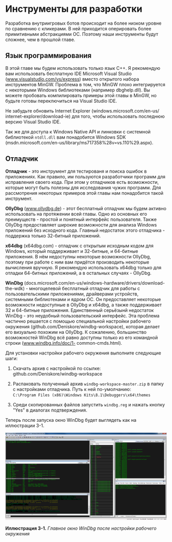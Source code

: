 # Инструменты для разработки

Разработка внутриигровых ботов происходит на более низком уровне по сравнению с кликерами. В ней приходится оперировать более примитивными абстракциями ОС. Поэтому наши инструменты будут сложнее, чем в прошлой главе.

## Язык программирования

В этой главе мы будем использовать только язык C++. Я рекомендую вам использовать бесплатную IDE Microsoft Visual Studio (www.visualstudio.com/vs/express) вместо открытого набора инструментов MinGW. Проблема в том, что MinGW плохо интегрируется с некоторыми Windows библиотеками (например dbghelp.dll). Вы можете пробовать компилировать примеры этой главы в MinGW, но будьте готовы переключиться на Visual Studio IDE.

Не забудьте обновить Internet Explorer (windows.microsoft.com/en-us/
internet-explorer/download-ie) для того, чтобы использовать последнюю версию Visual Studio IDE.

Так же для доступа к Windows Native API и линковки с системной библиотекой `ntdll.dll` вам понадобится Windows SDK (msdn.microsoft.com/en-us/library/ms717358%28v=vs.110%29.aspx).

## Отладчик

**Отладчик** - это инструмент для тестированя и поиска ошибок в приложениях. Как правило, им пользуются разработчики программ для исправления своего кода. При этом у отладчиков есть возможности, которые могут быть полезны для исследования чужих программ. Для рассмотрения некоторых примеров этой главы нам понадобится такой инструмент.

**OllyDbg** (www.ollydbg.de) - этот бесплатный отладчик мы будем активно использовать на протяжении всей главы. Одно из основных его преимуществ - простой и понятный интерфейс пользователя. Также OllyDbg предоставляет широкие возможности для анализа Windows приложений без исходного кода. Главный недостаток этого отладчика - поддержка только 32-битный приложений.

**x64dbg** (x64dbg.com) - отладчик с открытым исходным кодом для Windows, который поддерживает и 32-битные, и 64-битные приложения. В нём недоступны некоторые возможности OllyDbg, поэтому при работе с ним вам придётся производить некоторые вычисления вручную. Я рекомендую использовать x64dbg только для отладки 64-битных приложений, а в остальных случаях - OllyDbg.

**WinDbg** (docs.microsoft.com/en-us/windows-hardware/drivers/download-the-wdk) - многоцелевой бесплатный отладчик для работы с пользовательскими приложениями, драйверами устройств, системными библиотеками и ядром ОС. Он предоставляет некоторые возможности недоступные в OllyDbg и x64dbg, а также поддерживает 32 и 64-битные приложения. Единственный серьёзынй недостаток WinDbg - это неудобный пользовательский интерфейс. Эта проблема частично решается с помощью специальной настройки рабочего окружения (github.com/Deniskore/windbg-workspace), которая делает его визуально похожим на OllyDbg. К сожалению, большинство возможностей WinDbg всё равно доступны только из его командной строки (www.windbg.info/doc/1-
common-cmds.html).

Для установки настройки рабочего окружения выполните следующие шаги:

1. Скачать архив с настройкой по ссылке:<br/>
github.com/Deniskore/windbg-workspace

2. Распаковать полученный архив `windbg-workspace-master.zip` в папку с настройками отладчика. Путь к ней по-умолчанию:<br/>
`C:\Program Files (x86)\Windows Kits\8.1\Debuggers\x64\themes`

3. Среди скопированных файлов запустить `windbg.reg` и нажать кнопку "Yes" в диалогах подтверждения.

Теперь после запуска окно WinDbg будет выглядеть как на иллюстрации 3-1.

![Настройка WinDbg](windbg-theme.png)

**Иллюстрация 3-1.** *Главное окно WinDbg после настройки рабочего окружения*








